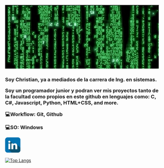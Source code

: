 <img src="banner.gif">
<h3>Soy Christian, ya a mediados de la carrera de Ing. en sistemas.

Soy un programador junior y podran ver mis proyectos tanto de la facultad como propios en este github en lenguajes como: C, C#, Javascript, Python, HTML+CSS, and more.

💻Workflow: Git, Github

💻SO: Windows
</h3>
<a target="_blank" href="https://www.linkedin.com/in/christian-gabor-delli-carri"><img src="linkedinIco.png" height="50px"></a>

[![Top Langs](https://github-readme-stats.vercel.app/api/top-langs/?username=ChrisNGDC&layout=compact)](https://github.com/anuraghazra/github-readme-stats)

